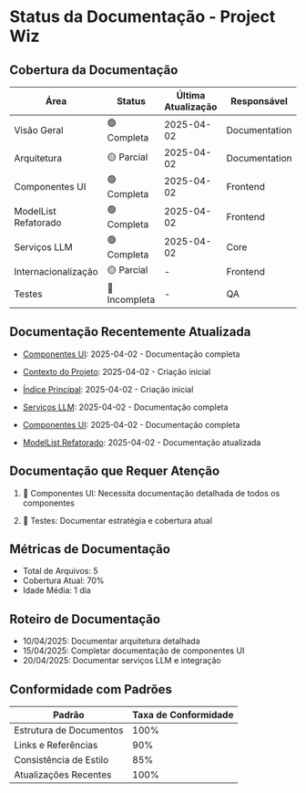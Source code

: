 # Status da Documentação - Project Wiz

## Cobertura da Documentação

| Área                 | Status        | Última Atualização | Responsável   |
| -------------------- | ------------- | ------------------ | ------------- |
| Visão Geral          | 🟢 Completa   | 2025-04-02         | Documentation |
| Arquitetura          | 🟡 Parcial    | 2025-04-02         | Documentation |
| Componentes UI       | 🟢 Completa   | 2025-04-02         | Frontend      |
| ModelList Refatorado | 🟢 Completa   | 2025-04-02         | Frontend      |
| Serviços LLM         | 🟢 Completa   | 2025-04-02         | Core          |
| Internacionalização  | 🟡 Parcial    | -                  | Frontend      |
| Testes               | 🔴 Incompleta | -                  | QA            |

## Documentação Recentemente Atualizada

- [Componentes UI](./ui-components.md): 2025-04-02 - Documentação completa

- [Contexto do Projeto](./project-context.md): 2025-04-02 - Criação inicial
- [Índice Principal](./index.md): 2025-04-02 - Criação inicial
- [Serviços LLM](./llm-services.md): 2025-04-02 - Documentação completa
- [Componentes UI](./ui-components.md): 2025-04-02 - Documentação completa
- [ModelList Refatorado](./ui-components.md#modellist): 2025-04-02 - Documentação atualizada

## Documentação que Requer Atenção

1. 🔴 Componentes UI: Necessita documentação detalhada de todos os componentes

2. 🔴 Testes: Documentar estratégia e cobertura atual

## Métricas de Documentação

- Total de Arquivos: 5
- Cobertura Atual: 70%
- Idade Média: 1 dia

## Roteiro de Documentação

- 10/04/2025: Documentar arquitetura detalhada
- 15/04/2025: Completar documentação de componentes UI
- 20/04/2025: Documentar serviços LLM e integração

## Conformidade com Padrões

| Padrão                  | Taxa de Conformidade |
| ----------------------- | -------------------- |
| Estrutura de Documentos | 100%                 |
| Links e Referências     | 90%                  |
| Consistência de Estilo  | 85%                  |
| Atualizações Recentes   | 100%                 |
